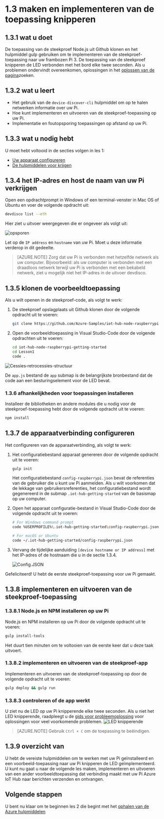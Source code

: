 <properties
 pageTitle="Maak en implementeer de toepassing knipperen | Microsoft Azure"
 description="De toepassing van de steekproef Node.js uit Github klonen en gulp als u wilt implementeren van deze toepassing naar uw bord frambozen Pi 3. In dit voorbeeld-toepassing knipperen de LED verbonden met het bord elke twee seconden."
 services="iot-hub"
 documentationCenter=""
 authors="shizn"
 manager="timlt"
 tags=""
 keywords=""/>

<tags
 ms.service="iot-hub"
 ms.devlang="multiple"
 ms.topic="article"
 ms.tgt_pltfrm="na"
 ms.workload="na"
 ms.date="10/21/2016"
 ms.author="xshi"/>

# <a name="13-create-and-deploy-the-blink-application"></a>1.3 maken en implementeren van de toepassing knipperen

## <a name="131-what-you-will-do"></a>1.3.1 wat u doet

De toepassing van de steekproef Node.js uit Github klonen en het hulpmiddel gulp gebruiken om te implementeren van de steekproef-toepassing naar uw frambozen Pi 3. De toepassing van de steekproef knipperen de LED verbonden met het bord elke twee seconden. Als u problemen ondervindt overeenkomen, oplossingen in het [oplossen van de pagina](iot-hub-raspberry-pi-kit-node-troubleshooting.md)zoeken.

## <a name="132-what-you-will-learn"></a>1.3.2 wat u leert

- Het gebruik van de `device-discover-cli` hulpmiddel om op te halen netwerken informatie over uw Pi.
- Hoe kunt implementeren en uitvoeren van de steekproef-toepassing op uw Pi.
- Implementatie en foutopsporing toepassingen op afstand op uw Pi.

## <a name="133-what-you-need"></a>1.3.3 wat u nodig hebt

U moet hebt voltooid in de secties volgen in les 1:

- [Uw apparaat configureren](iot-hub-raspberry-pi-kit-node-lesson1-configure-your-device.md)
- [De hulpmiddelen voor krijgen](iot-hub-raspberry-pi-kit-node-lesson1-get-the-tools-win32.md)

## <a name="134-obtain-the-ip-address-and-host-name-of-your-pi"></a>1.3.4 het IP-adres en host de naam van uw Pi verkrijgen

Open een opdrachtprompt in Windows of een terminal-venster in Mac OS of Ubuntu en voer de volgende opdracht uit:

```bash
devdisco list --eth
```

Hier ziet u uitvoer weergegeven die er ongeveer als volgt uit:

![opsporen](media/iot-hub-raspberry-pi-lessons/lesson1/device_discovery.png)

Let op de `IP address` en `hostname` van uw Pi. Moet u deze informatie verderop in dit gedeelte.

> [AZURE.NOTE] Zorg dat uw Pi is verbonden met hetzelfde netwerk als uw computer. Bijvoorbeeld: als uw computer is verbonden met een draadloos netwerk terwijl uw Pi is verbonden met een bekabeld netwerk, ziet u mogelijk niet het IP-adres in de uitvoer devdisco.

## <a name="135-clone-the-sample-application"></a>1.3.5 klonen de voorbeeldtoepassing

Als u wilt openen in de steekproef-code, als volgt te werk:

1. De steekproef opslagplaats uit Github klonen door de volgende opdracht uit te voeren:

    ```bash
    git clone https://github.com/Azure-Samples/iot-hub-node-raspberrypi-getting-started.git
    ```

2. Open de voorbeeldtoepassing in Visual Studio-Code door de volgende opdrachten uit te voeren:

    ```bash
    cd iot-hub-node-raspberrypi-getting-started
    cd Lesson1
    code .
    ```

![Cessies‑retrocessies-structuur](media/iot-hub-raspberry-pi-lessons/lesson1/vscode-blink-mac.png)

De `app.js` bestand de `app` submap is de belangrijkste bronbestand dat de code aan een besturingselement voor de LED bevat.

### <a name="136-install-application-dependencies"></a>1.3.6 afhankelijkheden voor toepassingen installeren

Installeer de bibliotheken en andere modules die u nodig voor de steekproef-toepassing hebt door de volgende opdracht uit te voeren:

```bash
npm install
```

## <a name="137-configure-the-device-connection"></a>1.3.7 de apparaatverbinding configureren

Het configureren van de apparaatverbinding, als volgt te werk:

1. Het configuratiebestand apparaat genereren door de volgende opdracht uit te voeren:

    ```bash
    gulp init
    ```

    Het configuratiebestand `config-raspberrypi.json` bevat de referenties van de gebruiker die u kunt uw Pi aanmelden. Als u wilt voorkomen dat de lekkage van gebruikersreferenties, het configuratiebestand wordt gegenereerd in de submap `.iot-hub-getting-started` van de basismap op uw computer.

2. Open het apparaat configuratie-bestand in Visual Studio-Code door de volgende opdracht uit te voeren:

    ```bash
    # For Windows command prompt
    code %USERPROFILE%\.iot-hub-getting-started\config-raspberrypi.json

    # For macOS or Ubuntu
    code ~/.iot-hub-getting-started/config-raspberrypi.json
    ```

3. Vervang de tijdelijke aanduiding `[device hostname or IP address]` met het IP-adres of de hostnaam die u in de sectie 1.3.4.

    ![Config.JSON](media/iot-hub-raspberry-pi-lessons/lesson1/vscode-config-mac.png)

Gefeliciteerd! U hebt de eerste steekproef-toepassing voor uw Pi gemaakt.

## <a name="138-deploy-and-run-the-sample-application"></a>1.3.8 implementeren en uitvoeren van de steekproef-toepassing

### <a name="1381-install-nodejs-and-npm-on-your-pi"></a>1.3.8.1 Node.js en NPM installeren op uw Pi

Node.js en NPM installeren op uw Pi door de volgende opdracht uit te voeren:

```bash
gulp install-tools
```

Het duurt tien minuten om te voltooien van de eerste keer dat u deze taak uitvoert.

### <a name="1382-deploy-and-run-the-sample-app"></a>1.3.8.2 implementeren en uitvoeren van de steekproef-app

Implementeren en uitvoeren van de steekproef-toepassing op door de volgende opdracht uit te voeren:

```bash
gulp deploy && gulp run
```

### <a name="1383-verify-the-app-works"></a>1.3.8.3 controleren of de app werkt

U ziet nu de LED op uw Pi knipperende elke twee seconden.  Als u niet het LED knipperende, raadpleegt u de [gids voor probleemoplossing](iot-hub-raspberry-pi-kit-node-troubleshooting.md) voor oplossingen voor veel voorkomende problemen.
![LED knipperende](media/iot-hub-raspberry-pi-lessons/lesson1/led_blinking.jpg)

> [AZURE.NOTE] Gebruik `Ctrl + C` om de toepassing te beëindigen.

## <a name="139-summary"></a>1.3.9 overzicht van

U hebt de vereiste hulpmiddelen om te werken met uw Pi geïnstalleerd en een voorbeeld-toepassing naar uw Pi knipperen de LED geïmplementeerd. U kunt nu gaat u naar de volgende les maken, implementeren en uitvoeren van een ander voorbeeldtoepassing dat verbinding maakt met uw Pi Azure IoT Hub naar berichten verzenden en ontvangen.

## <a name="next-steps"></a>Volgende stappen

U bent nu klaar om te beginnen les 2 die begint met het [ophalen van de Azure hulpmiddelen](iot-hub-raspberry-pi-kit-node-lesson2-get-azure-tools-win32.md)
